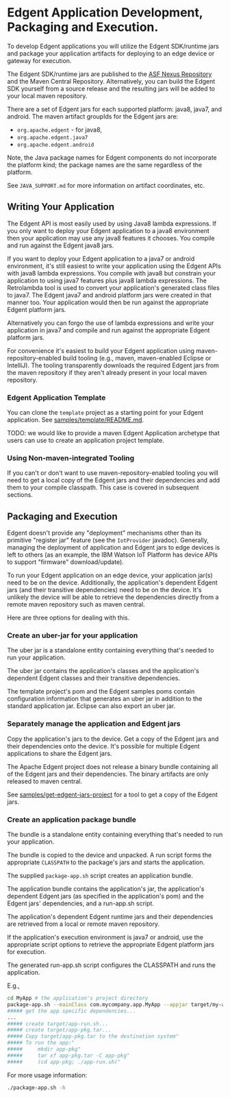 <!--
  Licensed to the Apache Software Foundation (ASF) under one or more
  contributor license agreements.  See the NOTICE file distributed with
  this work for additional information regarding copyright ownership.
  The ASF licenses this file to You under the Apache License, Version 2.0
  (the "License"); you may not use this file except in compliance with
  the License.  You may obtain a copy of the License at

      http://www.apache.org/licenses/LICENSE-2.0

  Unless required by applicable law or agreed to in writing, software
  distributed under the License is distributed on an "AS IS" BASIS,
  WITHOUT WARRANTIES OR CONDITIONS OF ANY KIND, either express or implied.
  See the License for the specific language governing permissions and
  limitations under the License.
-->

# Edgent Application Development, Packaging and Execution.

To develop Edgent applications you will utilize the 
Edgent SDK/runtime jars and package your application
artifacts for deploying to an edge device or gateway for execution.

The Edgent SDK/runtime jars are published to the 
[ASF Nexus Repository](https://repository.apache.org/content/repositories/releases/)
and the Maven Central Repository.
Alternatively, you can build the Edgent SDK yourself from a source release
and the resulting jars will be added to your local maven repository.
  
There are a set of Edgent jars for each supported platform: java8, java7, and android.
The maven artifact groupIds for the Edgent jars are:

- `org.apache.edgent`  - for java8,
- `org.apache.edgent.java7`
- `org.apache.edgent.android`

Note, the Java package names for Edgent components do not incorporate
the platform kind; the package names are the same regardless of the platform.

See `JAVA_SUPPORT.md` for more information on artifact coordinates, etc.

## Writing Your Application

The Edgent API is most easily used by using Java8 lambda expressions.
If you only want to deploy your Edgent application to a java8 environment
then your application may use any java8 features it chooses.  You compile
and run against the Edgent java8 jars.

If you want to deploy your Edgent application to a java7 or android
environment, it's still easiest to write your application using the Edgent APIs
with java8 lambda expressions.  You compile with java8 but constrain 
your application to using java7 features plus java8 lambda expressions.
The Retrolambda tool is used to convert your application's generated 
class files to java7.
The Edgent java7 and android platform jars were created in that manner too.
Your application would then be run against the appropriate
Edgent platform jars. 

Alternatively you can forgo the use of lambda
expressions and write your application in java7 and compile
and run against the appropriate Edgent platform jars.

For convenience it's easiest to build your Edgent application using 
maven-repository-enabled build tooling (e.g., maven, maven-enabled
Eclipse or IntelliJ).  The tooling transparently downloads the 
required Edgent jars from the maven repository if they aren't
already present in your local maven repository.

### Edgent Application Template
 
You can clone the `template` project as a starting point for your
Edgent application. See [samples/template/README.md](template/README.md).

TODO: we would like to provide a maven Edgent Application archetype
that users can use to create an application project template.

### Using Non-maven-integrated Tooling

If you can't or don't want to use maven-repository-enabled tooling
you will need to get a local copy of the Edgent jars and their
dependencies and add them to your compile classpath.  This case
is covered in subsequent sections.

## Packaging and Execution

Edgent doesn't provide any "deployment" mechanisms other than its primitive
"register jar" feature (see the `IotProvider` javadoc).  Generally, managing
the deployment of application and Edgent jars to edge devices is left to 
others (as an example, the IBM Watson IoT Platform has device APIs to
support "firmware" download/update).

To run your Edgent application on an edge device, your application
jar(s) need to be on the device.  Additionally, the application's 
dependent Edgent jars (and their transitive dependencies) need to
be on the device.  It's unlikely the device will be able to retrieve
the dependencies directly from a remote maven repository such as
maven central.

Here are three options for dealing with this.

### Create an uber-jar for your application

The uber jar is a standalone entity containing
everything that's needed to run your application.

The uber jar contains the application's classes and
the application's dependent Edgent classes and their
transitive dependencies.

The template project's pom and
the Edgent samples poms contain configuration information
that generates an uber jar in addition to the standard
application jar.  Eclipse can also export an uber jar.

### Separately manage the application and Edgent jars

Copy the application's jars to the device.
Get a copy of the Edgent jars and their dependencies
onto the device. It's possible for multiple Edgent
applications to share the Edgent jars.

The Apache Edgent project does not release a
binary bundle containing all of the Edgent jars
and their dependencies.  The binary artifacts
are only released to maven central.

See [samples/get-edgent-jars-project](get-edgent-jars-project/README.md)
for a tool to get a copy of the Edgent jars.

### Create an application package bundle

The bundle is a standalone entity containing
everything that's needed to run your application.
   
The bundle is copied to the device and unpacked.
A run script forms the appropriate `CLASSPATH`
to the package's jars and starts the application.

The supplied `package-app.sh` script creates an
application bundle.

The application bundle contains the application's jar,
the application's dependent Edgent jars (as specified in
the application's pom) and the Edgent jars' dependencies,
and a run-app.sh script.

The application's dependent Edgent runtime jars and 
their dependencies are retrieved from a local or remote
maven repository.

If the application's execution environment is
java7 or android, use the appropriate script options
to retrieve the appropriate Edgent platform jars for
execution.

The generated run-app.sh script configures the CLASSPATH
and runs the application.

E.g.,

``` sh
cd MyApp # the application's project directory
package-app.sh --mainClass com.mycompany.app.MyApp --appjar target/my-app-1.0-SNAPSHOT.jar
##### get the app specific dependencies...
...
##### create target/app-run.sh...
##### create target/app-pkg.tar...
##### Copy target/app-pkg.tar to the destination system"
##### To run the app:"
#####     mkdir app-pkg"
#####     tar xf app-pkg.tar -C app-pkg"
#####     (cd app-pkg; ./app-run.sh)"
```

For more usage information:

``` sh
./package-app.sh -h
```
